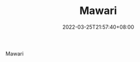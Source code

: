 ﻿---
weight: 
title: "Mawari"
description: "Mawari"
date: 2022-03-25T21:57:40+08:00
lastmod: 2022-03-25T16:45:40+08:00
draft: false
authors: ["Metabd"]
featuredImage: "245.jpg"
link: "https://mawari.io/"
tags: ["Mawari","基础设施"]
categories: ["navigation"]
navigation: ["基础设施"]
lightgallery: true
toc: true
pinned: false
recommend: false
recommend1: false
---
Mawari
